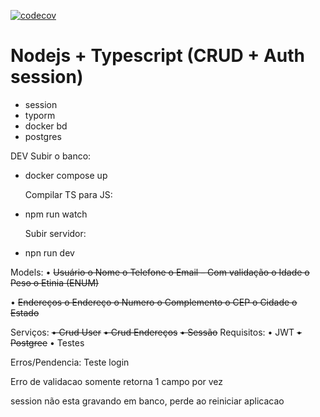 [![codecov](https://codecov.io/gh/fdiogoc/creative-code-node-ts-typeorm/branch/main/graph/badge.svg?token=4537I8P7KR)](https://codecov.io/gh/fdiogoc/creative-code-node-ts-typeorm)

# Nodejs + Typescript (CRUD + Auth session)

- session
- typorm
- docker bd
- postgres

DEV
Subir o banco:

- docker compose up

  Compilar TS para JS:

- npm run watch

  Subir servidor:

- npn run dev

Models:
• ~~Usuário o Nome o Telefone o Email – Com validação o Idade o Peso o Etinia (ENUM)~~

• ~~Endereços o Endereço o Numero o Complemento o CEP o Cidade o Estado~~

Serviços:
~~• Crud User~~
~~• Crud Endereços~~
~~• Sessão~~
Requisitos:
• JWT
~~• Postgree~~
• Testes

Erros/Pendencia:
Teste login

Erro de validacao somente retorna 1 campo por vez

session não esta gravando em banco, perde ao reiniciar aplicacao
